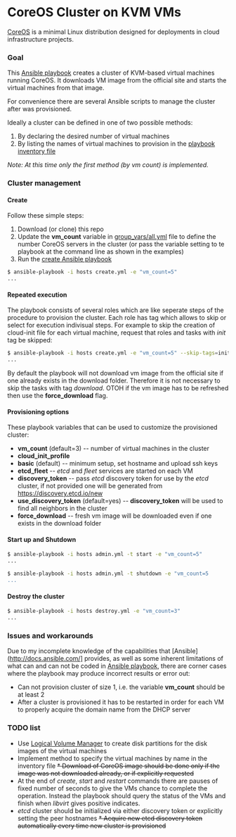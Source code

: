 CoreOS Cluster on KVM VMs
=========================

[CoreOS](https://coreos.com) is a minimal Linux distribution designed for deployments in cloud infrastructure projects.

### Goal

This [Ansible playbook](http://docs.ansible.com/playbooks.html) creates a
cluster of KVM-based virtual machines running CoreOS. It downloads VM image
from the official site and starts the virtual machines from that image.

For convenience there are several Ansible scripts to manage the cluster after was provisioned.

Ideally a cluster can be defined in one of two possible methods:

1. By declaring the desired number of virtual machines
1. By listing the names of virtual machines to provision in the [playbook inventory file](http://docs.ansible.com/intro_inventory.html)

_Note: At this time only the first method (by vm count) is implemented._

### Cluster management

#### Create 

Follow these simple steps:

1. Download (or clone) this repo
1. Update the __vm_count__ variable in [group_vars/all.yml](group_vars/all.yml) file to define the number CoreOS servers in the cluster (or pass the variable setting to te playbook at the command line as shown in the examples)
1. Run the [create Ansible playbook](create.yml)

```bash
$ ansible-playbook -i hosts create.yml -e "vm_count=5"
...

```

#### Repeated execution

The playbook consists of several roles which are like seperate steps of the
procedure to provision the cluster. Each role has tag which allows to skip
or select for execution indivisual steps. For example to skip the creation
of cloud-init file for each virtual machine, request that roles and tasks
with _init_ tag be skipped:

```bash
$ ansible-playbook -i hosts create.yml -e "vm_count=5" --skip-tags=init
...

```

By default the playbook will not download vm image from the official site if
one already exists in the download folder. Therefore it is not necessary to
skip the tasks with tag _download_. OTOH if the vm image has to be refreshed
then use the __force_download__ flag.

#### Provisioning options

These playbook variables that can be used to customize the provisioned cluster:

* __vm_count__ (default=3) -- number of virtual machines in the cluster
* __cloud_init_profile__
 * __basic__ (default) -- minimum setup, set hostname and upload ssh keys
 * __etcd_fleet__ -- _etcd_ and _fleet_ services are started on each VM
* __discovery_token__ -- pass _etcd_ discovery token for use by the _etcd_ cluster, if not provided one will be generated from https://discovery.etcd.io/new
* __use_discovery_token__ (default=yes) -- __discovery_token__ will be used to find all neighbors in the cluster
* __force_download__ -- fresh vm image will be downloaded even if one exists in the download folder

#### Start up and Shutdown 

```bash
$ ansible-playbook -i hosts admin.yml -t start -e "vm_count=5"
...

$ ansible-playbook -i hosts admin.yml -t shutdown -e "vm_count=5
...

```

#### Destroy the cluster

```bash
$ ansible-playbook -i hosts destroy.yml -e "vm_count=3"
...

```

### Issues and workarounds

Due to my incomplete knowledge of the capabilities that [Ansible](http://docs.ansible.com/]
provides, as well as some inherent limitations of what can and can not be
coded in [Ansible playbook](http://docs.ansible.com/playbooks.html), there are
corner cases where the playbook may produce incorrect results or error out:

* Can not provision cluster of size 1, i.e. the variable __vm_count__ should be at least 2
* After a cluster is provisioned it has to be restarted in order for each VM to properly acquire the domain name from the DHCP server

### TODO list

* Use [Logical Volume Manager](https://www.sourceware.org/lvm2/) to create disk partitions for the disk images of the virtual machines
* Implement method to specify the virtual machines by name in the inventory file
~~* Download of CoreOS image should be done only if the image was not downloaded already, or if explicitly requested~~
* At the end of _create_, _start_ and _restart_ commands there are pauses of fixed number of seconds to give the VMs chance to complete the operation. Instead the playbook should query the status of the VMs and finish when _libvirt_ gives positive indicates.
* _etcd_ cluster should be initialized via either discovery token or explicitly setting the peer hostnames
~~* Acquire new etcd discovery token automatically every time new cluster is provisioned~~
